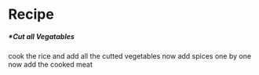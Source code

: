 # Recipe

##### *Cut all Vegatables

cook the rice and add all the cutted vegetables now add spices one by one now add the cooked meat   